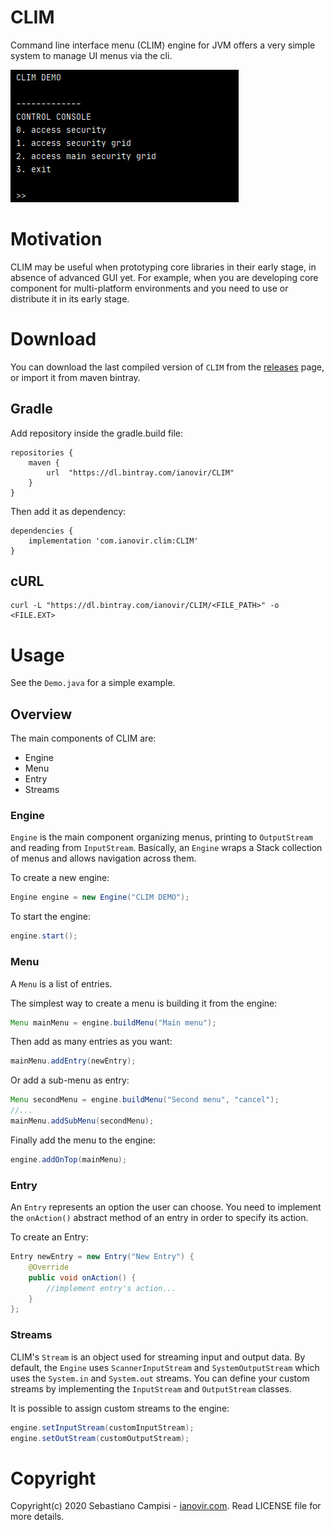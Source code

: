CLIM
=======

Command line interface menu (CLIM) engine for JVM offers a very simple system to manage UI menus via the cli.

![p1](https://github.com/ianovir/CLIM/blob/master/pics/ctrl_console.jpg)

# Motivation

CLIM may be useful when prototyping core libraries in their early stage, in absence of advanced GUI yet. For example, when you are developing core component for multi-platform environments and you need to use or distribute it in its early stage.

# Download

You can download the last compiled version of `CLIM` from the [releases](https://github.com/ianovir/CLIM/releases) page, or import it from maven bintray.

## Gradle

Add repository inside the gradle.build file:
```
repositories {
    maven {
        url  "https://dl.bintray.com/ianovir/CLIM" 
    }
}
``` 

Then add it as dependency:
```
dependencies {
    implementation 'com.ianovir.clim:CLIM'
}
``` 

## cURL

```
curl -L "https://dl.bintray.com/ianovir/CLIM/<FILE_PATH>" -o <FILE.EXT>
```

# Usage

See the `Demo.java` for a simple example.

## Overview

The main components of CLIM are:
* Engine
* Menu
* Entry
* Streams

### Engine
`Engine` is the main component organizing menus, printing to `OutputStream` and reading from `InputStream`. Basically, an `Engine` wraps a Stack collection of menus and allows navigation across them.

To create a new engine:
```java
Engine engine = new Engine("CLIM DEMO");
```

To start the engine:
```java
engine.start();
```

### Menu
A `Menu` is a list of entries.

The simplest way to create a menu is building it from the engine:
```java
Menu mainMenu = engine.buildMenu("Main menu");
```

Then add as many entries as you want:
```java
mainMenu.addEntry(newEntry);
```

Or add a sub-menu as entry:
```java
Menu secondMenu = engine.buildMenu("Second menu", "cancel");
//...
mainMenu.addSubMenu(secondMenu);
```

Finally add the menu to the engine:
```java
engine.addOnTop(mainMenu);
```

### Entry
An `Entry` represents an option the user can choose. You need to implement the `onAction()` abstract method of an entry in order to specify its action.

To create an Entry:
```java
Entry newEntry = new Entry("New Entry") {
	@Override
	public void onAction() {
		//implement entry's action...
	}
};
```

### Streams
CLIM's `Stream` is an object used for streaming input and output data. By default, the `Engine` uses `ScannerInputStream` and `SystemOutputStream` which uses the `System.in` and `System.out` streams. You can define your custom streams by implementing the `InputStream` and `OutputStream` classes.

It is possible to assign custom streams to the engine:
```java
engine.setInputStream(customInputStream);
engine.setOutStream(customOutputStream);
```

# Copyright
Copyright(c) 2020 Sebastiano Campisi - [ianovir.com](https://ianovir.com). 
Read LICENSE file for more details.